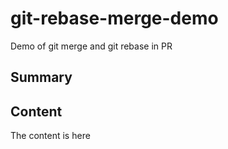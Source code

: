 # git-rebase-merge-demo
Demo of git merge and git rebase in PR

## Summary

## Content
The content is here
